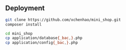 ## Deployment

```bash
git clone https://github.com/xchenhao/mini_shop.git
composer install

cd mini_shop
cp application/database{_bac,}.php
cp application/config{_bac,}.php
```
